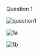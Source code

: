 Question 1

![question1](https://user-images.githubusercontent.com/53899365/98791388-01f59f00-242b-11eb-869f-41fa743f2885.png)

![1a](https://user-images.githubusercontent.com/53899365/98791397-0457f900-242b-11eb-8d3b-70f7e78a5707.png)

![1b](https://user-images.githubusercontent.com/53899365/98791410-0752e980-242b-11eb-81b3-63e9bee5cb81.png)

